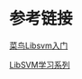 # 参考链接

[菜鸟Libsvm入门](http://adoni.github.io/libsvm-introduce/)

[LibSVM学习系列](http://blog.csdn.net/flydreamgg/article/details/4466023)
